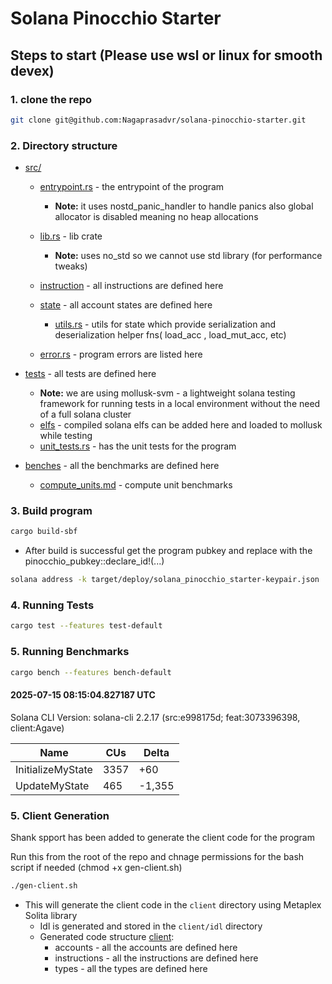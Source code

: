 # Solana Pinocchio Starter

## Steps to start (Please use wsl or linux for smooth devex)

### 1. clone the repo

```bash
git clone git@github.com:Nagaprasadvr/solana-pinocchio-starter.git
```

### 2. Directory structure

- [src/](src/)

  - [entrypoint.rs](src/entrypoint.rs) - the entrypoint of the program

    - **Note:** it uses nostd_panic_handler to handle panics
      also global allocator is disabled meaning no heap allocations

  - [lib.rs](src/lib.rs) - lib crate

    - **Note:** uses no_std so we cannot use std library (for performance tweaks)

  - [instruction](src/instruction) - all instructions are defined here

  - [state](src/state/) - all account states are defined here

    - [utils.rs](src/state/utils.rs) - utils for state which provide serialization and deserialization helper fns( load_acc , load_mut_acc, etc)

  - [error.rs](program/src/error.rs) - program errors are listed here

- [tests](tests/) - all tests are defined here

  - **Note:** we are using mollusk-svm - a lightweight solana testing framework for running tests in a local environment without the need of a full solana cluster
  - [elfs](tests/elfs/) - compiled solana elfs can be added here and loaded to mollusk while testing
  - [unit_tests.rs](tests/unit_tests.rs) - has the unit tests for the program

- [benches](benches/) - all the benchmarks are defined here
  - [compute_units.md](benches/compute_units.md) - compute unit benchmarks

### 3. Build program

```bash
cargo build-sbf
```

- After build is successful get the program pubkey and replace with the pinocchio_pubkey::declare_id!(...)

```bash
solana address -k target/deploy/solana_pinocchio_starter-keypair.json
```

### 4. Running Tests

```bash
cargo test --features test-default
```

### 5. Running Benchmarks

```bash
cargo bench --features bench-default
```

#### 2025-07-15 08:15:04.827187 UTC

Solana CLI Version: solana-cli 2.2.17 (src:e998175d; feat:3073396398, client:Agave)

| Name              | CUs  | Delta  |
| ----------------- | ---- | ------ |
| InitializeMyState | 3357 | +60    |
| UpdateMyState     | 465  | -1,355 |

### 5. Client Generation

Shank spport has been added to generate the client code for the program

Run this from the root of the repo and chnage permissions for the bash script if needed (chmod +x gen-client.sh)

```bash
./gen-client.sh
```

- This will generate the client code in the `client` directory using Metaplex Solita library
  - Idl is generated and stored in the `client/idl` directory
  - Generated code structure [client](client/src/generated/):
    - accounts - all the accounts are defined here
    - instructions - all the instructions are defined here
    - types - all the types are defined here
